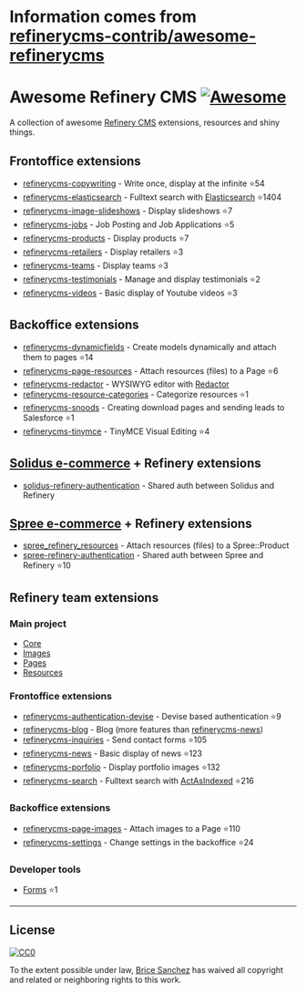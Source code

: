 # Information comes from [refinerycms-contrib/awesome-refinerycms](https://github.com/refinerycms-contrib/awesome-refinerycms)
# Awesome Refinery CMS [![Awesome](https://cdn.rawgit.com/sindresorhus/awesome/d7305f38d29fed78fa85652e3a63e154dd8e8829/media/badge.svg)](https://github.com/sindresorhus/awesome)

A collection of awesome [Refinery CMS](http://www.refinerycms.com/) extensions, resources and shiny things.

## Frontoffice extensions
* [refinerycms-copywriting](https://github.com/unixcharles/refinerycms-copywriting) - Write once, display at the infinite :star:54
* [refinerycms-elasticsearch](https://github.com/refinerycms-contrib/refinerycms-elasticsearch) - Fulltext search with [Elasticsearch](https://github.com/elastic/elasticsearch-ruby) :star:1404
* [refinerycms-image-slideshows](https://github.com/bisscomm/refinerycms-image-slideshows) - Display slideshows :star:7
* [refinerycms-jobs](https://github.com/bisscomm/refinerycms-jobs) - Job Posting and Job Applications :star:5
* [refinerycms-products](https://github.com/bisscomm/refinerycms-products) - Display products :star:7
* [refinerycms-retailers](https://github.com/bisscomm/refinerycms-retailers) - Display retailers :star:3
* [refinerycms-teams](https://github.com/bisscomm/refinerycms-teams) - Display teams :star:3
* [refinerycms-testimonials](https://github.com/anitagraham/refinerycms-testimonials) - Manage and display testimonials :star:2
* [refinerycms-videos](https://github.com/bisscomm/refinerycms-videos) - Basic display of Youtube videos :star:3

## Backoffice extensions
* [refinerycms-dynamicfields](https://github.com/jfalameda/refinerycms-dynamicfields) - Create models dynamically and attach them to pages :star:14
* [refinerycms-page-resources](https://github.com/anitagraham/refinerycms-page-resources) - Attach resources (files) to a Page :star:6
* [refinerycms-redactor](https://github.com/rabid/refinerycms-redactor) - WYSIWYG editor with [Redactor](https://imperavi.com/redactor/)
* [refinerycms-resource-categories](https://github.com/bisscomm/refinerycms-resource-categories) - Categorize resources :star:1
* [refinerycms-snoods](https://github.com/cleverlemming/refinerycms-snoods) - Creating download pages and sending leads to Salesforce :star:1
* [refinerycms-tinymce](https://github.com/ghoppe/refinerycms-tinymce) - TinyMCE Visual Editing :star:4


## [Solidus e-commerce](https://github.com/solidusio/solidus) + Refinery extensions
* [solidus-refinery-authentication](https://github.com/refinerycms-contrib/solidus-refinery-authentication) - Shared auth between Solidus and Refinery

## [Spree e-commerce](https://github.com/spree/spree) + Refinery extensions
* [spree_refinery_resources](https://github.com/bisscomm/spree_refinery_resources) - Attach resources (files) to a Spree::Product
* [spree-refinery-authentication](https://github.com/refinerycms-contrib/spree-refinery-authentication) - Shared auth between Spree and Refinery :star:10

## Refinery team extensions

### Main project
* [Core](https://github.com/refinery/refinerycms/tree/master/core)
* [Images](https://github.com/refinery/refinerycms/tree/master/images)
* [Pages](https://github.com/refinery/refinerycms/tree/master/pages)
* [Resources](https://github.com/refinery/refinerycms/tree/master/resources)

### Frontoffice extensions
* [refinerycms-authentication-devise](https://github.com/refinery/refinerycms-authentication-devise) - Devise based authentication :star:9
* [refinerycms-blog](https://github.com/refinery/refinerycms-blog) - Blog (more features than [refinerycms-news](https://github.com/refinery/refinerycms-news))
* [refinerycms-inquiries](https://github.com/refinery/refinerycms-inquiries) - Send contact forms :star:105
* [refinerycms-news](https://github.com/refinery/refinerycms-news) - Basic display of news :star:123
* [refinerycms-porfolio](https://github.com/refinery/refinerycms-portfolio) - Display portfolio images :star:132
* [refinerycms-search](https://github.com/refinery/refinerycms-search) - Fulltext search with [ActAsIndexed](https://github.com/dougal/acts_as_indexed) :star:216

### Backoffice extensions
* [refinerycms-page-images](https://github.com/refinery/refinerycms-page-images) - Attach images to a Page :star:110
* [refinerycms-settings](https://github.com/refinery/refinerycms-settings) - Change settings in the backoffice :star:24

### Developer tools
* [Forms](https://github.com/refinery/refinerycms-forms) :star:1


---

## License

[![CC0](https://i.creativecommons.org/p/zero/1.0/88x31.png)](https://creativecommons.org/publicdomain/zero/1.0/)

To the extent possible under law, [Brice Sanchez](http://brice-sanchez.com) has waived all copyright and related or neighboring rights to this work.

